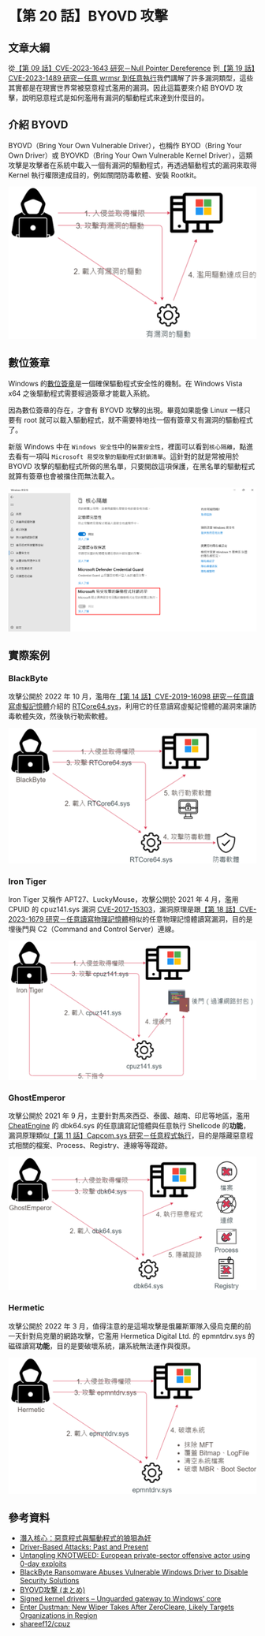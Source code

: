 # 【第 20 話】BYOVD 攻擊

## 文章大綱
從[【第 09 話】CVE-2023-1643 研究－Null Pointer Dereference](/asset/第%2009%20話) 到[【第 19 話】CVE-2023-1489 研究－任意 wrmsr 到任意執行](/asset/第%2019%20話)我們講解了許多漏洞類型，這些其實都是在現實世界常被惡意程式濫用的漏洞。因此這篇要來介紹 BYOVD 攻擊，說明惡意程式是如何濫用有漏洞的驅動程式來達到什麼目的。


## 介紹 BYOVD
BYOVD（Bring Your Own Vulnerable Driver），也稱作 BYOD（Bring Your Own Driver）或 BYOVKD（Bring Your Own Vulnerable Kernel Driver），這類攻擊是攻擊者在系統中載入一個有漏洞的驅動程式，再透過驅動程式的漏洞來取得 Kernel 執行權限達成目的，例如關閉防毒軟體、安裝 Rootkit。

![](BYOVD.png)


## 數位簽章
Windows 的[數位簽章](https://learn.microsoft.com/zh-tw/windows-hardware/drivers/install/driver-signing)是一個確保驅動程式安全性的機制。在 Windows Vista x64 之後驅動程式需要經過簽章才能載入系統。

因為數位簽章的存在，才會有 BYOVD 攻擊的出現。畢竟如果能像 Linux 一樣只要有 root 就可以載入驅動程式，就不需要特地找一個有簽章又有漏洞的驅動程式了。

新版 Windows 中在 `Windows 安全性`中的`裝置安全性`，裡面可以看到`核心隔離`，點進去看有一項叫 `Microsoft 易受攻擊的驅動程式封鎖清單`。這針對的就是常被用於 BYOVD 攻擊的驅動程式所做的黑名單，只要開啟這項保護，在黑名單的驅動程式就算有簽章也會被擋住而無法載入。

![](blacklist.png)


## 實際案例
### BlackByte
攻擊公開於 2022 年 10 月，濫用在[【第 14 話】CVE-2019-16098 研究－任意讀寫虛擬記憶體](/asset/第%2014%20話)介紹的 [RTCore64.sys](https://github.com/zeze-zeze/2023iThome/blob/master/CVE-2019-16098/bin/RTCore64.sys)，利用它的任意讀寫虛擬記憶體的漏洞來讓防毒軟體失效，然後執行勒索軟體。

![](BlackByte.png)


### Iron Tiger
Iron Tiger 又稱作 APT27、LuckyMouse，攻擊公開於 2021 年 4 月，濫用 CPUID 的 cpuz141.sys 漏洞 [CVE-2017-15303](https://cve.mitre.org/cgi-bin/cvename.cgi?name=CVE-2017-15303)，漏洞原理是跟[【第 18 話】CVE-2023-1679 研究－任意讀寫物理記憶體](/asset/第%2018%20話)相似的任意物理記憶體讀寫漏洞，目的是埋後門與 C2（Command and Control Server）連線。

![](IronTiger.png)

### GhostEmperor
攻擊公開於 2021 年 9 月，主要針對馬來西亞、泰國、越南、印尼等地區，濫用 [CheatEngine](https://github.com/cheat-engine/cheat-engine) 的 dbk64.sys 的任意讀寫記憶體與任意執行 Shellcode 的**功能**，漏洞原理類似[【第 11 話】Capcom.sys 研究－任意程式執行](/asset/第%2011%20話)，目的是隱藏惡意程式相關的檔案、Process、Registry、連線等等蹤跡。

![](GhostEmperor.png)

### Hermetic
攻擊公開於 2022 年 3 月，值得注意的是這場攻擊是俄羅斯軍隊入侵烏克蘭的前一天針對烏克蘭的網路攻擊，它濫用 Hermetica Digital Ltd. 的 epmntdrv.sys 的磁碟讀寫**功能**，目的是要破壞系統，讓系統無法運作與復原。

![](Hermetic.png)


## 參考資料
- [潛入核心：惡意程式與驅動程式的狼狽為奸](https://s.itho.me/ccms_slides/2023/5/18/b37bcba9-bc6e-4cdd-a5d0-de48c15570ac.pdf)
- [Driver-Based Attacks: Past and Present](https://www.rapid7.com/blog/post/2021/12/13/driver-based-attacks-past-and-present/)
- [Untangling KNOTWEED: European private-sector offensive actor using 0-day exploits](http://winsec.se/?cat=2224)
- [BlackByte Ransomware Abuses Vulnerable Windows Driver to Disable Security Solutions](https://vulners.com/thn/THN:84211C45EE1D7E261589B98DC7EC46B7)
- [BYOVD攻撃 (まとめ)](https://malware-log.hatenablog.com/entry/BYOVD_Attack)
- [Signed kernel drivers – Unguarded gateway to Windows’ core](https://www.welivesecurity.com/2022/01/11/signed-kernel-drivers-unguarded-gateway-windows-core/)
- [Enter Dustman: New Wiper Takes After ZeroCleare, Likely Targets Organizations in Region](https://malware.news/t/enter-dustman-new-wiper-takes-after-zerocleare-likely-targets-organizations-in-region/36286)
- [shareef12/cpuz](https://github.com/shareef12/cpuz)